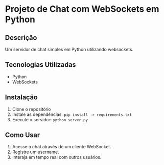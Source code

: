 # Projeto de Chat com WebSockets em Python

## Descrição
Um servidor de chat simples em Python utilizando websockets.

## Tecnologias Utilizadas
- Python
- WebSockets

## Instalação
1. Clone o repositório
2. Instale as dependências: `pip install -r requirements.txt`
3. Execute o servidor: `python server.py`

## Como Usar
1. Acesse o chat através de um cliente WebSocket.
2. Registre um username.
3. Interaja em tempo real com outros usuários.
